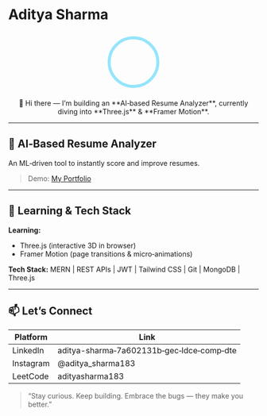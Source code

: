 # Aditya Sharma

<p align="center">
  <!-- Pulsing ring effect: radius and opacity animate -->
  <svg width="120" height="120" viewBox="0 0 120 120" aria-hidden="true">
    <circle cx="60" cy="60" r="48" stroke="#61DAFB" stroke-width="6" fill="none">
      <animate attributeName="r"
               values="48;54;48"
               dur="1.4s"
               repeatCount="indefinite" />
      <animate attributeName="stroke-opacity"
               values="0.6;1;0.6"
               dur="1.4s"
               repeatCount="indefinite" />
    </circle>
  </svg>
</p>

<p align="center">
  👋 Hi there — I’m building an **AI‑based Resume Analyzer**, currently diving into **Three.js** & **Framer Motion**.
</p>

---

## 🚀 AI‑Based Resume Analyzer  
An ML‑driven tool to instantly score and improve resumes.  
> Demo: [My Portfolio](https://adityasharma183-portfolio.netlify.app/)

---

## 🌱 Learning & Tech Stack  
**Learning:**  
- Three.js (interactive 3D in browser)  
- Framer Motion (page transitions & micro‑animations)

**Tech Stack:** MERN | REST APIs | JWT | Tailwind CSS | Git | MongoDB | Three.js  

---

## 📫 Let’s Connect  
| Platform   | Link |
|------------|------|
| LinkedIn   | aditya-sharma‑7a602131b‑gec‑ldce‑comp‑dte |
| Instagram  | @aditya_sharma183 |
| LeetCode   | adityasharma183 |

> “Stay curious. Keep building. Embrace the bugs — they make you better.”


